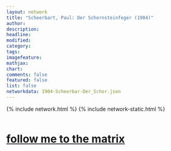 ```yaml
---
layout: network
title: "Scheerbart, Paul: Der Schornsteinfeger (1904)"
author:
description:
headline:
modified:
category:
tags: 
imagefeature: 
mathjax: 
chart: 
comments: false
featured: false
list: false
networkdata: 1904-Scheerbar-Der_Schor.json
---
```

{% include network.html %}
{% include network-static.html %}
<div class="row">
  <div class="small-5 small-centered columns"><a href="/matrix332"><h1>follow me to the matrix</h1></a>
</div>
</div>
